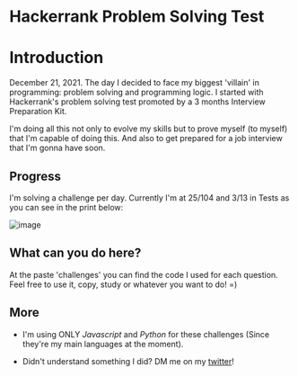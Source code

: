 # Hackerrank Problem Solving Test

# Introduction
December 21, 2021.
The day I decided to face my biggest 'villain' in programming: problem solving and programming logic. I started with Hackerrank's problem solving test promoted by a 3 months Interview Preparation Kit.

I'm doing all this not only to evolve my skills but to prove myself (to myself) that I'm capable of doing this. And also to get prepared for a job interview that I'm gonna have soon.

## Progress
I'm solving a challenge per day. Currently I'm at 25/104 and 3/13 in Tests as you can see in the print below:

![image](https://user-images.githubusercontent.com/85458990/151255593-c685a699-a56f-4ad4-8375-88fd87af3c87.png)

## What can you do here?
At the paste 'challenges' you can find the code I used for each question. Feel free to use it, copy, study or whatever you want to do! =)

## More
- I'm using ONLY *Javascript* and *Python* for these challenges (Since they're my main languages at the moment).

- Didn't understand something I did? DM me on my [twitter](https://twitter.com/Juaan_vf)!
